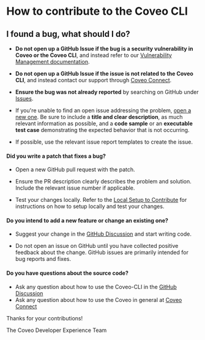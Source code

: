 # How to contribute to the Coveo CLI

## I found a bug, what should I do?

- **Do not open up a GitHub Issue if the bug is a security vulnerability
  in Coveo or the Coveo CLI**, and instead refer to our [Vulnerability Management documentation](https://docs.coveo.com/en/2024/security/vulnerability-management).

- **Do not open up a GitHub Issue if the issue is not related to the Coveo CLI**, and instead contact our support through [Coveo Connect](https://connect.coveo.com/s/contactsupport).

- **Ensure the bug was not already reported** by searching on GitHub under [Issues](https://github.com/cli/issues).

- If you're unable to find an open issue addressing the problem, [open a new one](https://github.com/coveo/cli/issues/new). Be sure to include a **title and clear description**, as much relevant information as possible, and a **code sample** or an **executable test case** demonstrating the expected behavior that is not occurring.

- If possible, use the relevant issue report templates to create the issue.

#### **Did you write a patch that fixes a bug?**

- Open a new GitHub pull request with the patch.

- Ensure the PR description clearly describes the problem and solution. Include the relevant issue number if applicable.

- Test your changes locally. Refer to the [Local Setup to Contribute](https://github.com/coveo/cli#local-setup-to-contribute) for instructions on how to setup locally and test your changes.

#### **Do you intend to add a new feature or change an existing one?**

- Suggest your change in the [GitHub Discussion](https://github.com/coveo/cli/discussions/categories/ideas) and start writing code.

- Do not open an issue on GitHub until you have collected positive feedback about the change. GitHub issues are primarily intended for bug reports and fixes.

#### **Do you have questions about the source code?**

- Ask any question about how to use the Coveo-CLI in the [GitHub Discussion](https://github.com/coveo/cli/discussions/categories/q-a)
- Ask any question about how to use the Coveo in general at [Coveo Connect](https://connect.coveo.com)

Thanks for your contributions!

The Coveo Developer Experience Team
